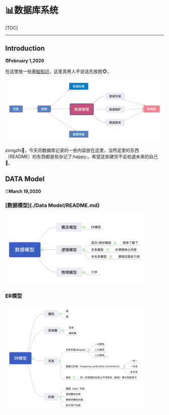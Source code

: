 # :bar_chart:数据库系统

[TOC]

---



## Introduction 

**:alarm_clock:February 1,2020**

在这里放一些[基础知识](./Introduction/BasicKnowledge.md)，这里真男人不说话先放图:monkey_face:。

<img src="..\..\pictures\DataBase_Datamanage_Data.png" style="zoom:75%;" />

zongzhi:full_moon_with_face:，今天将数据库记录的一些内容放在这里，当然这里的东西（README）的东西都是些杂记了:happy:。希望这些硬货不会劝退未来的自己:clown_face:。



## DATA Model

:alarm_clock:**March 19,2020**

### [数据模型](./Data Model/README.md)

<img src="..\..\pictures\DATA_model_tree.png" style="width:90%" />

### ER模型

<img src="..\..\pictures\DATA_model_tree_ER.png" style="width:90%" />